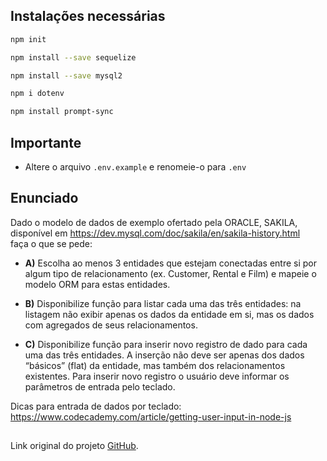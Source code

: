 ## Instalações necessárias
```bash
npm init
```
```bash
npm install --save sequelize
```
```bash
npm install --save mysql2
```
```bash
npm i dotenv
```
```bash
npm install prompt-sync
```
## Importante
* Altere o arquivo `.env.example` e renomeie-o para `.env`


## Enunciado
Dado o modelo de dados de exemplo ofertado pela ORACLE, SAKILA,
disponível em https://dev.mysql.com/doc/sakila/en/sakila-history.html <br>
faça o que se pede:

* **A)** Escolha ao menos 3 entidades que estejam conectadas entre si por algum
tipo de relacionamento (ex. Customer, Rental e Film) e mapeie o
modelo ORM para estas entidades.

* **B)** Disponibilize função para listar cada uma das três entidades: na
listagem não exibir apenas os dados da entidade em si, mas os dados
com agregados de seus relacionamentos.

* **C)** Disponibilize função para inserir novo registro de dado para cada
uma das três entidades. A inserção não deve ser apenas dos dados
“básicos” (flat) da entidade, mas também dos relacionamentos
existentes. Para inserir novo registro o usuário deve informar os
parâmetros de entrada pelo teclado.

Dicas para entrada de dados por teclado:
https://www.codecademy.com/article/getting-user-input-in-node-js

##

Link original do projeto [GitHub](https://github.com/prrThr/m1-orm).